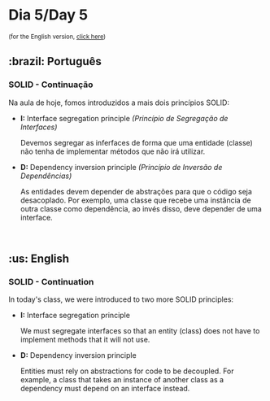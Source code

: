 # Dia 5/Day 5

<small>(for the English version, <a href="#en">click here</a>)</small>

<h2>:brazil: Português</h2>
<h3>SOLID - Continuação</h3>
<p>Na aula de hoje, fomos introduzidos a mais dois princípios SOLID:</p>
<ul>
  <li>
    <strong>I:</strong> Interface segregation principle <em>(Princípio de Segregação de Interfaces)</em>
    <p>Devemos segregar as inferfaces de forma que uma entidade (classe) não tenha de implementar métodos que não irá utilizar.</p>
    </li>
  <li>
    <strong>D:</strong> Dependency inversion principle <em>(Princípio de Inversão de Dependências)</em>
    <p>As entidades devem depender de abstrações para que o código seja desacoplado. Por exemplo, uma classe que recebe uma instância de outra classe como dependência, ao invés disso, deve depender de uma interface.</p>
  </li>
</ul>
<br>

<h2 id="en">:us: English</h2>
<h3>SOLID - Continuation</h3>
<p>In today's class, we were introduced to two more SOLID principles:</p>
<ul>
  <li>
    <strong>I:</strong> Interface segregation principle
    <p>We must segregate interfaces so that an entity (class) does not have to implement methods that it will not use.</p>
  </li>
  <li>
    <strong>D:</strong> Dependency inversion principle
    <p>Entities must rely on abstractions for code to be decoupled. For example, a class that takes an instance of another class as a dependency must depend on an interface instead.</p>
  </li>
</ul>